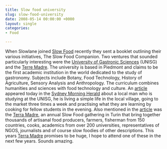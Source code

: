 ```yaml
---
title: Slow food university
slug: slow-food-university
date: 2008-05-14 00:00:00 +0000
layout: single
categories: 
- Food

---
```

When Slowlane joined [Slow Food][slowfood] recently they sent a booklet outlining their various initiatives, The Slow Food Companion. Two ventures that sounded particularly interesting were the [University of Gastronic Sciences][unisg] (UNISG) and the [Terre Madre](http://www.terramadre.info/ "Terre Madre"). The university is based in Piedmont and claims to be the first academic institution in the world dedicated to the study of gastronomy. Subjects include Botany, Food Technology, History of Agriculture, Sensory Analysis and Anthropology. The curriculum combines humanities and sciences with food technology and culture. An [article][smh] appeared today in the [Sydney Morning Herald][smh 2] about a local man who is studying at the UNISG, he is living a simple life in the local village, going to the market three times a week and practising what they are learning by cooking for fellow students in the evening. Also mentioned in the [article][smh] was the [Terra Madre][terramadre], an annual Slow Food gathering in Turin that bring together thousands of artisanal food producers, farmers, fisherman from 150 countries, cooks, academics from over 200 universities, representatives of NGOS, journalists and of course slow foodies of other descriptions. This years [Terra Madre][terramadre] promises to be huge, I hope to attend one of these in the next few years. Sounds amazing.

[slowfood]: http://www.slowfood.com/
[smh]: http://www.smh.com.au/news/environment/slowly-does-it--the-sustainable-way/2008/05/13/1210444436878.html
[smh 2]: http://www.smh.com.au/
[terramadre]: http://www.terramadre.info/
[unisg]: http://www.unisg.it/
